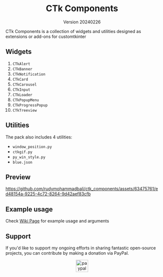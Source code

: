 <h1 align="center">CTk Components</h1>
<p align="center">Version 20240226</p>
CTk Components is a collection of widgets and utilities designed as extensions or add-ons for customtkinter


## Widgets

1. `CTkAlert`
2. `CTkBanner`
3. `CTkNotification`
4. `CTkCard`
5. `CTkCarousel`
6. `CTkInput`
7. `CTkLoader`
8. `CTkPopupMenu`
9. `CTkProgressPopup`
10. `CTkTreeview`
## Utilities

The pack also includes 4 utilities:

- `window_position.py`
- `ctkgif.py`
- `py_win_style.py`
- `blue.json`

## Preview

https://github.com/rudymohammadbali/ctk_components/assets/63475761/ed48154a-9225-4c72-8264-9d42aef83cfb

## Example usage
Check [Wiki Page](https://github.com/rudymohammadbali/ctk_components/wiki) for example usage and arguments

## Support

<p align="left">If you'd like to support my ongoing efforts in sharing fantastic open-source projects, you can contribute by making a donation via PayPal.</p>

<div align="center">
  <a href="https://www.paypal.com/paypalme/iamironman0" target="_blank">
    <img src="https://img.shields.io/static/v1?message=PayPal&logo=paypal&label=&color=00457C&logoColor=white&labelColor=&style=flat" height="40" alt="paypal logo"  />
  </a>
</div>
